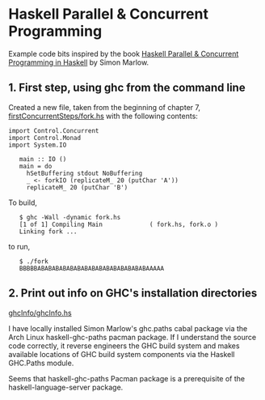 # Haskell Parallel & Concurrent Programming

Example code bits inspired by the book
[Haskell Parallel & Concurrent Programming in Haskell](http://shop.oreilly.com/product/0636920026365.do)
by Simon Marlow.

## 1. First step, using ghc from the command line

Created a new file, taken from the beginning of chapter 7,
[firstConcurrentSteps/fork.hs](firstConcurrentSteps/fork.hs)
with the following contents:

```
import Control.Concurrent
import Control.Monad
import System.IO

   main :: IO ()
   main = do
     hSetBuffering stdout NoBuffering
     _ <- forkIO (replicateM_ 20 (putChar 'A'))
     replicateM_ 20 (putChar 'B')
```

To build,

```
   $ ghc -Wall -dynamic fork.hs
   [1 of 1] Compiling Main             ( fork.hs, fork.o )
   Linking fork ...
```

to run,

```
   $ ./fork
   BBBBBABABABABABABABABABABABABABABABAAAAA
```

## 2. Print out info on GHC's installation directories

[ghcInfo/ghcInfo.hs](ghcInfo/ghcInfo.hs)

I have locally installed Simon Marlow's ghc.paths cabal package via
the Arch Linux haskell-ghc-paths pacman package.  If I understand the
source code correctly, it reverse engineers the GHC build system and
makes available locations of GHC build system components via the Haskell
GHC.Paths module.

Seems that haskell-ghc-paths Pacman package is a prerequisite of the
haskell-language-server package.
